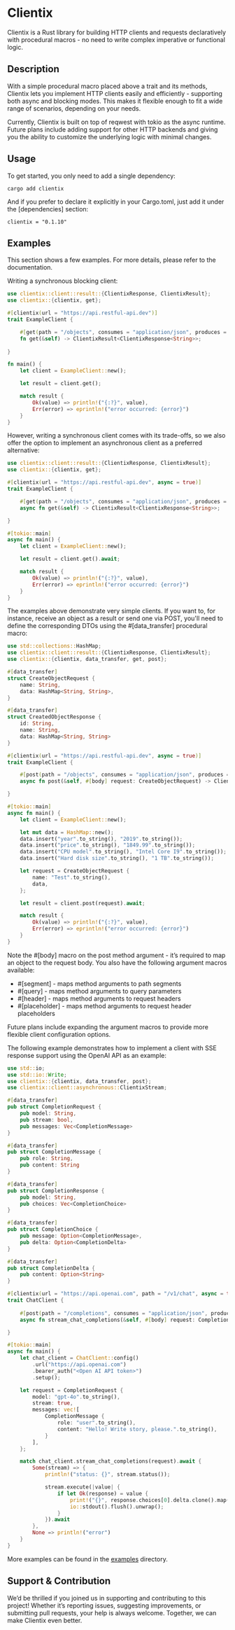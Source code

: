 # Clientix

Clientix is a Rust library for building HTTP clients and requests declaratively with procedural macros - no need to write complex imperative or functional logic.

## Description

With a simple procedural macro placed above a trait and its methods, Clientix lets you implement HTTP clients easily and efficiently - supporting both async and blocking modes. This makes it flexible enough to fit a wide range of scenarios, depending on your needs.

Currently, Clientix is built on top of reqwest with tokio as the async runtime. Future plans include adding support for other HTTP backends and giving you the ability to customize the underlying logic with minimal changes.

## Usage

To get started, you only need to add a single dependency:
```
cargo add clientix
```
And if you prefer to declare it explicitly in your Cargo.toml, just add it under the [dependencies] section:
```
clientix = "0.1.10"
```

## Examples

This section shows a few examples. For more details, please refer to the documentation.

Writing a synchronous blocking client:
```rust
use clientix::client::result::{ClientixResponse, ClientixResult};
use clientix::{clientix, get};

#[clientix(url = "https://api.restful-api.dev")]
trait ExampleClient {

    #[get(path = "/objects", consumes = "application/json", produces = "application/json")]
    fn get(&self) -> ClientixResult<ClientixResponse<String>>;
    
}

fn main() {
    let client = ExampleClient::new();

    let result = client.get();

    match result {
        Ok(value) => println!("{:?}", value),
        Err(error) => eprintln!("error occurred: {error}")
    }
}
```

However, writing a synchronous client comes with its trade-offs, so we also offer the option to implement an asynchronous client as a preferred alternative:
```rust
use clientix::client::result::{ClientixResponse, ClientixResult};
use clientix::{clientix, get};

#[clientix(url = "https://api.restful-api.dev", async = true)]
trait ExampleClient {

    #[get(path = "/objects", consumes = "application/json", produces = "application/json")]
    async fn get(&self) -> ClientixResult<ClientixResponse<String>>;

}

#[tokio::main]
async fn main() {
    let client = ExampleClient::new();

    let result = client.get().await;

    match result {
        Ok(value) => println!("{:?}", value),
        Err(error) => eprintln!("error occurred: {error}")
    }
}
```

The examples above demonstrate very simple clients. If you want to, for instance, receive an object as a result or send one via POST, you'll need to define the corresponding DTOs using the #[data_transfer] procedural macro:
```rust
use std::collections::HashMap;
use clientix::client::result::{ClientixResponse, ClientixResult};
use clientix::{clientix, data_transfer, get, post};

#[data_transfer]
struct CreateObjectRequest {
    name: String,
    data: HashMap<String, String>,
}

#[data_transfer]
struct CreatedObjectResponse {
    id: String,
    name: String,
    data: HashMap<String, String>
}

#[clientix(url = "https://api.restful-api.dev", async = true)]
trait ExampleClient {

    #[post(path = "/objects", consumes = "application/json", produces = "application/json")]
    async fn post(&self, #[body] request: CreateObjectRequest) -> ClientixResult<ClientixResponse<CreatedObjectResponse>>;

}

#[tokio::main]
async fn main() {
    let client = ExampleClient::new();

    let mut data = HashMap::new();
    data.insert("year".to_string(), "2019".to_string());
    data.insert("price".to_string(), "1849.99".to_string());
    data.insert("CPU model".to_string(), "Intel Core I9".to_string());
    data.insert("Hard disk size".to_string(), "1 TB".to_string());

    let request = CreateObjectRequest {
        name: "Test".to_string(),
        data,
    };

    let result = client.post(request).await;

    match result {
        Ok(value) => println!("{:?}", value),
        Err(error) => eprintln!("error occurred: {error}")
    }
}
```

Note the #[body] macro on the post method argument - it’s required to map an object to the request body. You also have the following argument macros available:
- #[segment] - maps method arguments to path segments
- #[query] - maps method arguments to query parameters
- #[header] - maps method arguments to request headers
- #[placeholder] - maps method arguments to request header placeholders

Future plans include expanding the argument macros to provide more flexible client configuration options.

The following example demonstrates how to implement a client with SSE response support using the OpenAI API as an example:
```rust
use std::io;
use std::io::Write;
use clientix::{clientix, data_transfer, post};
use clientix::client::asynchronous::ClientixStream;

#[data_transfer]
pub struct CompletionRequest {
    pub model: String,
    pub stream: bool,
    pub messages: Vec<CompletionMessage>
}

#[data_transfer]
pub struct CompletionMessage {
    pub role: String,
    pub content: String
}

#[data_transfer]
pub struct CompletionResponse {
    pub model: String,
    pub choices: Vec<CompletionChoice>
}

#[data_transfer]
pub struct CompletionChoice {
    pub message: Option<CompletionMessage>,
    pub delta: Option<CompletionDelta>
}

#[data_transfer]
pub struct CompletionDelta {
    pub content: Option<String>
}

#[clientix(url = "https://api.openai.com", path = "/v1/chat", async = true)]
trait ChatClient {
    
    #[post(path = "/completions", consumes = "application/json", produces = "application/json")]
    async fn stream_chat_completions(&self, #[body] request: CompletionRequest) -> Option<ClientixStream<CompletionResponse>>;

}

#[tokio::main]
async fn main() {
    let chat_client = ChatClient::config()
        .url("https://api.openai.com")
        .bearer_auth("<Open AI API token>")
        .setup();

    let request = CompletionRequest {
        model: "gpt-4o".to_string(),
        stream: true,
        messages: vec![
            CompletionMessage {
                role: "user".to_string(),
                content: "Hello! Write story, please.".to_string(),
            }
        ],
    };

    match chat_client.stream_chat_completions(request).await {
        Some(stream) => {
            println!("status: {}", stream.status());

            stream.execute(|value| {
                if let Ok(response) = value {
                    print!("{}", response.choices[0].delta.clone().map(|delta| delta.content.unwrap_or(String::new())).unwrap_or(String::new()));
                    io::stdout().flush().unwrap();
                }
            }).await
        },
        None => println!("error")
    }
}
```

More examples can be found in the [examples](https://github.com/hexvl/clientix/blob/main/clientix-example/src/lib.rs) directory.

## Support & Contribution

We’d be thrilled if you joined us in supporting and contributing to this project! Whether it’s reporting issues, suggesting improvements, or submitting pull requests, your help is always welcome. Together, we can make Clientix even better.
